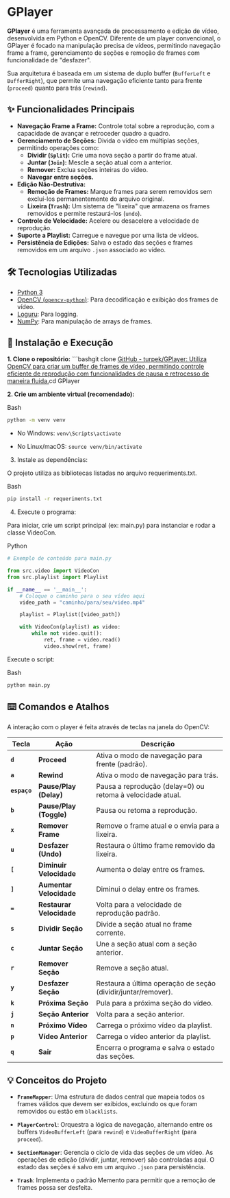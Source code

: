 # GPlayer

**GPlayer** é uma ferramenta avançada de processamento e edição de vídeo, desenvolvida em Python e OpenCV. Diferente de um player convencional, o GPlayer é focado na manipulação precisa de vídeos, permitindo navegação frame a frame, gerenciamento de seções e remoção de frames com funcionalidade de "desfazer".

Sua arquitetura é baseada em um sistema de duplo buffer (`BufferLeft` e `BufferRight`), que permite uma navegação eficiente tanto para frente (`proceed`) quanto para trás (`rewind`).

## ✨ Funcionalidades Principais

- **Navegação Frame a Frame:** Controle total sobre a reprodução, com a capacidade de avançar e retroceder quadro a quadro.
- **Gerenciamento de Seções:** Divida o vídeo em múltiplas seções, permitindo operações como:
  - **Dividir (`Split`):** Crie uma nova seção a partir do frame atual.
  - **Juntar (`Join`):** Mescle a seção atual com a anterior.
  - **Remover:** Exclua seções inteiras do vídeo.
  - **Navegar entre seções.**
- **Edição Não-Destrutiva:**
  - **Remoção de Frames:** Marque frames para serem removidos sem excluí-los permanentemente do arquivo original.
  - **Lixeira (`Trash`):** Um sistema de "lixeira" que armazena os frames removidos e permite restaurá-los (`undo`).
- **Controle de Velocidade:** Acelere ou desacelere a velocidade de reprodução.
- **Suporte a Playlist:** Carregue e navegue por uma lista de vídeos.
- **Persistência de Edições:** Salva o estado das seções e frames removidos em um arquivo `.json` associado ao vídeo.

## 🛠️ Tecnologias Utilizadas

- [Python 3](https://www.python.org/)
- [OpenCV (`opencv-python`)](https://pypi.org/project/opencv-python/): Para decodificação e exibição dos frames de vídeo.
- [Loguru](https://github.com/Delgan/loguru): Para logging.
- [NumPy](https://numpy.org/): Para manipulação de arrays de frames.

## 🚀 Instalação e Execução

**1. Clone o repositório:** ```bashgit clone [GitHub - turpek/GPlayer: Utiliza OpenCV para criar um buffer de frames de vídeo, permitindo controle eficiente de reprodução com funcionalidades de pausa e retrocesso de maneira fluida.](https://github.com/turpek/GPlayer.git)cd GPlayer



**2. Crie um ambiente virtual (recomendado):**

Bash

```bash
python -m venv venv
```

- No Windows: `venv\Scripts\activate`

- No Linux/macOS: `source venv/bin/activate`
3. Instale as dependências:

O projeto utiliza as bibliotecas listadas no arquivo requeriments.txt.

Bash

```bash
pip install -r requeriments.txt
```

4. Execute o programa:

Para iniciar, crie um script principal (ex: main.py) para instanciar e rodar a classe VideoCon.

Python

```python
# Exemplo de conteúdo para main.py

from src.video import VideoCon
from src.playlist import Playlist

if __name__ == '__main__':
    # Coloque o caminho para o seu vídeo aqui
    video_path = "caminho/para/seu/video.mp4"

    playlist = Playlist([video_path])

    with VideoCon(playlist) as video:
        while not video.quit():
            ret, frame = video.read()
            video.show(ret, frame)
```

Execute o script:

Bash

```
python main.py
```

## ⌨️ Comandos e Atalhos

A interação com o player é feita através de teclas na janela do OpenCV:

| Tecla        | Ação                     | Descrição                                                     |
| ------------ | ------------------------ | ------------------------------------------------------------- |
| **`d`**      | **Proceed**              | Ativa o modo de navegação para frente (padrão).               |
| **`a`**      | **Rewind**               | Ativa o modo de navegação para trás.                          |
| **`espaço`** | **Pause/Play (Delay)**   | Pausa a reprodução (delay=0) ou retoma à velocidade atual.    |
| **`b`**      | **Pause/Play (Toggle)**  | Pausa ou retoma a reprodução.                                 |
| **`x`**      | **Remover Frame**        | Remove o frame atual e o envia para a lixeira.                |
| **`u`**      | **Desfazer (Undo)**      | Restaura o último frame removido da lixeira.                  |
| **`[`**      | **Diminuir Velocidade**  | Aumenta o delay entre os frames.                              |
| **`]`**      | **Aumentar Velocidade**  | Diminui o delay entre os frames.                              |
| **`=`**      | **Restaurar Velocidade** | Volta para a velocidade de reprodução padrão.                 |
| **`s`**      | **Dividir Seção**        | Divide a seção atual no frame corrente.                       |
| **`c`**      | **Juntar Seção**         | Une a seção atual com a seção anterior.                       |
| **`r`**      | **Remover Seção**        | Remove a seção atual.                                         |
| **`y`**      | **Desfazer Seção**       | Restaura a última operação de seção (dividir/juntar/remover). |
| **`k`**      | **Próxima Seção**        | Pula para a próxima seção do vídeo.                           |
| **`j`**      | **Seção Anterior**       | Volta para a seção anterior.                                  |
| **`n`**      | **Próximo Vídeo**        | Carrega o próximo vídeo da playlist.                          |
| **`p`**      | **Vídeo Anterior**       | Carrega o vídeo anterior da playlist.                         |
| **`q`**      | **Sair**                 | Encerra o programa e salva o estado das seções.               |

## 💡 Conceitos do Projeto

- **`FrameMapper`**: Uma estrutura de dados central que mapeia todos os frames válidos que devem ser exibidos, excluindo os que foram removidos ou estão em `blacklists`.

- **`PlayerControl`**: Orquestra a lógica de navegação, alternando entre os buffers `VideoBufferLeft` (para `rewind`) e `VideoBufferRight` (para `proceed`).

- **`SectionManager`**: Gerencia o ciclo de vida das seções de um vídeo. As operações de edição (dividir, juntar, remover) são controladas aqui. O estado das seções é salvo em um arquivo `.json` para persistência.

- **`Trash`**: Implementa o padrão Memento para permitir que a remoção de frames possa ser desfeita.

# 
